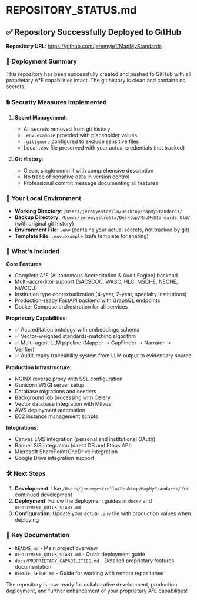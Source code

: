 # REPOSITORY_STATUS.md

## ✅ Repository Successfully Deployed to GitHub

**Repository URL**: https://github.com/jeremyje1/MapMyStandards

### 🎉 Deployment Summary

This repository has been successfully created and pushed to GitHub with all proprietary A³E capabilities intact. The git history is clean and contains no secrets.

### 🔒 Security Measures Implemented

1. **Secret Management**:
   - All secrets removed from git history
   - `.env.example` provided with placeholder values
   - `.gitignore` configured to exclude sensitive files
   - Local `.env` file preserved with your actual credentials (not tracked)

2. **Git History**:
   - Clean, single commit with comprehensive description
   - No trace of sensitive data in version control
   - Professional commit message documenting all features

### 📁 Your Local Environment

- **Working Directory**: `/Users/jeremyestrella/Desktop/MapMyStandards/`
- **Backup Directory**: `/Users/jeremyestrella/Desktop/MapMyStandards_Old/` (with original git history)
- **Environment File**: `.env` (contains your actual secrets, not tracked by git)
- **Template File**: `.env.example` (safe template for sharing)

### 🚀 What's Included

**Core Features**:
- Complete A³E (Autonomous Accreditation & Audit Engine) backend
- Multi-accreditor support (SACSCOC, WASC, HLC, MSCHE, NECHE, NWCCU)
- Institution type contextualization (4-year, 2-year, specialty institutions)
- Production-ready FastAPI backend with GraphQL endpoints
- Docker Compose orchestration for all services

**Proprietary Capabilities**:
- ✅ Accreditation ontology with embeddings schema
- ✅ Vector-weighted standards-matching algorithm
- ✅ Multi-agent LLM pipeline (Mapper → GapFinder → Narrator → Verifier)
- ✅ Audit-ready traceability system from LLM output to evidentiary source

**Production Infrastructure**:
- NGINX reverse proxy with SSL configuration
- Gunicorn WSGI server setup
- Database migrations and seeders
- Background job processing with Celery
- Vector database integration with Milvus
- AWS deployment automation
- EC2 instance management scripts

**Integrations**:
- Canvas LMS integration (personal and institutional OAuth)
- Banner SIS integration (direct DB and Ethos API)
- Microsoft SharePoint/OneDrive integration
- Google Drive integration support

### 🛠️ Next Steps

1. **Development**: Use `/Users/jeremyestrella/Desktop/MapMyStandards/` for continued development
2. **Deployment**: Follow the deployment guides in `docs/` and `DEPLOYMENT_QUICK_START.md`
3. **Configuration**: Update your actual `.env` file with production values when deploying

### 📝 Key Documentation

- `README.md` - Main project overview
- `DEPLOYMENT_QUICK_START.md` - Quick deployment guide
- `docs/PROPRIETARY_CAPABILITIES.md` - Detailed proprietary features documentation
- `REMOTE_SETUP.md` - Guide for working with remote repositories

The repository is now ready for collaborative development, production deployment, and further enhancement of your proprietary A³E capabilities!
